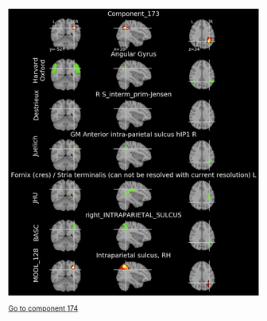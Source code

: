 ![173](preliminary/173.jpg "Component 173")

[Go to component 174](https://parietal-inria.github.io/MODL_atlas/256/174 "Component 174")
